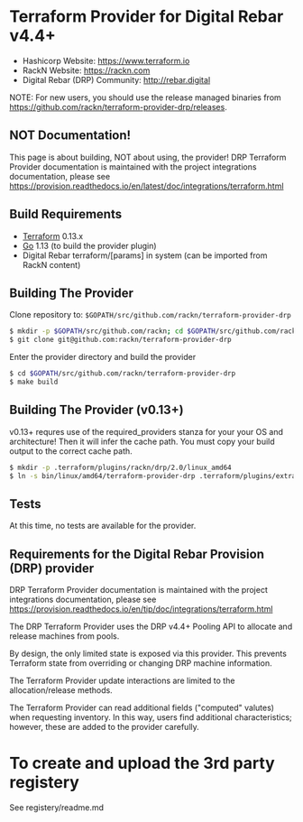 Terraform Provider for Digital Rebar v4.4+
==========================================

- Hashicorp Website: https://www.terraform.io
- RackN Website: https://rackn.com
- Digital Rebar (DRP) Community:  http://rebar.digital

NOTE: For new users, you should use the release managed binaries from https://github.com/rackn/terraform-provider-drp/releases.

NOT Documentation!
------------------

This page is about building, NOT about using, the provider!  DRP Terraform Provider documentation is maintained with the project integrations documentation, please see https://provision.readthedocs.io/en/latest/doc/integrations/terraform.html

Build Requirements
------------------

-	[Terraform](https://www.terraform.io/downloads.html) 0.13.x
-	[Go](https://golang.org/doc/install) 1.13 (to build the provider plugin)
-	Digital Rebar terraform/[params] in system (can be imported from RackN content)


Building The Provider
---------------------

Clone repository to: `$GOPATH/src/github.com/rackn/terraform-provider-drp`

```sh
$ mkdir -p $GOPATH/src/github.com/rackn; cd $GOPATH/src/github.com/rackn
$ git clone git@github.com:rackn/terraform-provider-drp
```

Enter the provider directory and build the provider

```sh
$ cd $GOPATH/src/github.com/rackn/terraform-provider-drp
$ make build
```

Building The Provider (v0.13+)
------------------------------

v0.13+ requres use of the required_providers stanza for your your OS and architecture!  Then it will infer the cache path.  You must copy your build output to the correct cache path.


```sh
$ mkdir -p .terraform/plugins/rackn/drp/2.0/linux_amd64
$ ln -s bin/linux/amd64/terraform-provider-drp .terraform/plugins/extras.rackn.io/rackn/drp/2.0.0/linux_amd64
```

Tests
-----

At this time, no tests are available for the provider.


Requirements for the Digital Rebar Provision (DRP) provider
-----------------------------------------------------------

DRP Terraform Provider documentation is maintained with the project integrations documentation, please see https://provision.readthedocs.io/en/tip/doc/integrations/terraform.html

The DRP Terraform Provider uses the DRP v4.4+ Pooling API to allocate and release
machines from pools.

By design, the only limited state is exposed via this provider.  This prevents Terraform state from overriding or changing DRP machine information.

The Terraform Provider update interactions are limited to the allocation/release methods.

The Terraform Provider can read additional fields ("computed" valutes) when requesting inventory. In this way, users find additional characteristics; however, these are
added to the provider carefully.


To create and upload the 3rd party registery
=============================================

See registery/readme.md
